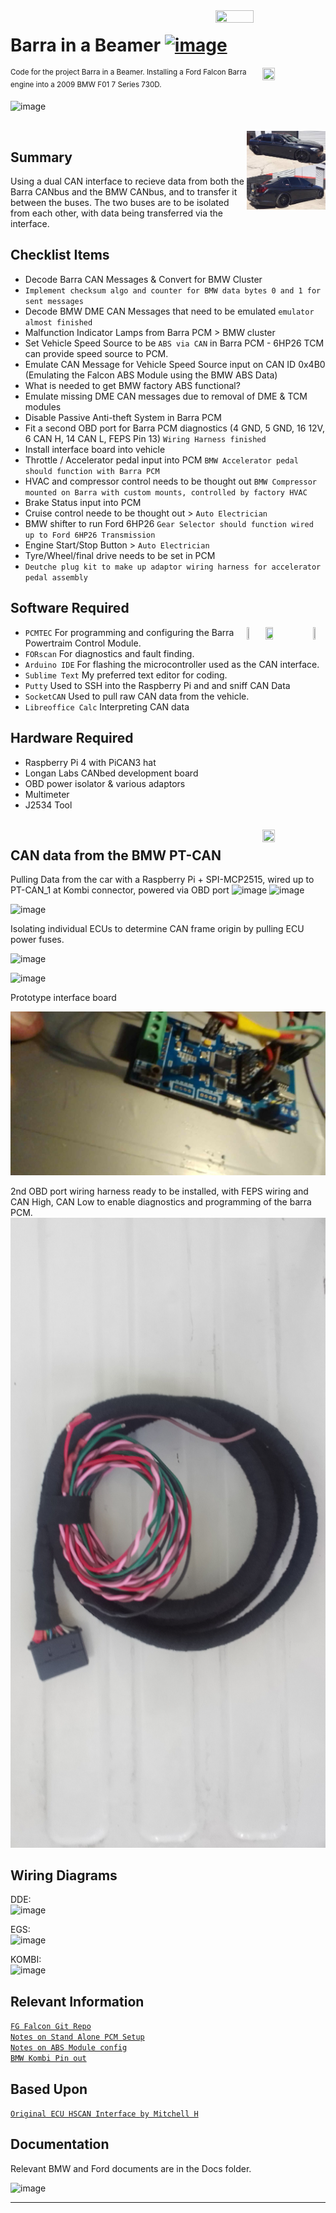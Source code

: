   

<img align="right" src="https://user-images.githubusercontent.com/57064943/166143780-9685fc0f-eeac-4459-9320-abc607407b39.png" height="35%" width="35%"/>

# Barra in a Beamer   [![image](https://img.shields.io/badge/%23-Arduino-lightgrey)](https://arduino.cc/)
<sup>
<img align="right" src="https://pngimg.com/uploads/bmw/bmw_PNG99555.png" height="20%" width="20%"/>
  Code for the project Barra in a Beamer. Installing a Ford Falcon Barra engine into a 2009 BMW F01 7 Series 730D. 
<br/></sup>


![image](https://user-images.githubusercontent.com/57064943/163714778-8598c24a-6ae2-49f6-ba4c-42de94dfa025.png)


<br/>
<img align="right" src="https://raw.githubusercontent.com/jakka351/Barra-in-a-Beamer/main/docs/received_168803406282992.jpeg" height="25%" width="25%"/>

## Summary 
Using a dual CAN interface to recieve data from both the Barra CANbus and the BMW CANbus, and to transfer it between the buses. The two buses are to be isolated from each other, with data being transferred via the interface.

## Checklist Items
- Decode Barra CAN Messages & Convert for BMW Cluster
- `Implement checksum algo and counter for BMW data bytes 0 and 1 for sent messages`
- Decode BMW DME CAN Messages that need to be emulated `emulator almost finished`
- Malfunction Indicator Lamps from Barra PCM > BMW cluster
- Set Vehicle Speed Source to be `ABS via CAN` in Barra PCM - 6HP26 TCM can provide speed source to PCM.
- Emulate CAN Message for Vehicle Speed Source input on CAN ID 0x4B0 (Emulating the Falcon ABS Module using the BMW ABS Data)
- What is needed to get BMW factory ABS functional?
- Emulate missing DME CAN messages due to removal of DME & TCM modules
- Disable Passive Anti-theft System in Barra PCM 
- Fit a second OBD port for Barra PCM diagnostics (4 GND, 5 GND, 16 12V, 6 CAN H, 14 CAN L, FEPS Pin 13) `Wiring Harness finished`  
- Install interface board into vehicle
- Throttle / Accelerator pedal input into PCM  `BMW Accelerator pedal should function with Barra PCM`
- HVAC and compressor control needs to be thought out `BMW Compressor mounted on Barra with custom mounts, controlled by factory HVAC`
- Brake Status input into PCM  
- Cruise control neede to be thought out > `Auto Electrician`
- BMW shifter to run Ford 6HP26 `Gear Selector should function wired up to Ford 6HP26 Transmission` 
- Engine Start/Stop Button  > `Auto Electrician`
- Tyre/Wheel/final drive needs to be set in PCM
- `Deutche plug kit to make up adaptor wiring harness for accelerator pedal assembly`
    
## Software Required  

<IMG src="https://camo.githubusercontent.com/c3087133bc5593228778aacb47dd9c5ceccc927fef16a70adc01b5c44717ef0a/68747470733a2f2f666f727363616e2e6f72672f696d616765732f464f525363616e4c69746541707049636f6e526f756e64436f726e6572733134342e706e67" align="right" width="4%" height="4%" />   
<img align="right" src="https://user-images.githubusercontent.com/57064943/160247672-f3568ee7-4d7b-428d-b914-4894a178538a.png" height="15%" width="15%" />     
<img align="right" src="https://cdn.freebiesupply.com/logos/large/2x/arduino-logo-png-transparent.png" height="6%" width="6%" />     
 
- `PCMTEC`
  For programming and configuring the Barra Powertraim Control Module.
- `FORscan`
  For diagnostics and fault finding.
- `Arduino IDE`
  For flashing the microcontroller used as the CAN interface.
- `Sublime Text`
  My preferred text editor for coding.
- `Putty`
  Used to SSH into the Raspberry Pi and and sniff CAN Data
- `SocketCAN`
  Used to pull raw CAN data from the vehicle.
- `Libreoffice Calc`
  Interpreting CAN data


## Hardware Required
- Raspberry Pi 4 with PiCAN3 hat
- Longan Labs CANbed development board
- OBD power isolator & various adaptors
- Multimeter
- J2534 Tool

<br/>
<img src="https://user-images.githubusercontent.com/57064943/166506037-a9bc622c-e47f-4263-9ea4-74e6f24acc99.png" align="right"  height="20%" width="20%"/>

## CAN data from the BMW PT-CAN
Pulling Data from the car with a Raspberry Pi + SPI-MCP2515, wired up to PT-CAN_1 at Kombi connector, powered via OBD port
![image](https://github.com/jakka351/Barra-in-a-Beamer/assets/57064943/d7969ea6-c7de-4d09-abc5-f84470116992)
![image](https://github.com/jakka351/Barra-in-a-Beamer/assets/57064943/31ac2721-cd4f-4815-97c4-ac0c5073bd92)

![image](https://github.com/jakka351/Barra-in-a-Beamer/assets/57064943/553801b9-066b-44ef-b9cc-68381c9b85f7)

Isolating individual ECUs to determine CAN frame origin by pulling ECU power fuses.

![image](https://github.com/jakka351/Barra-in-a-Beamer/assets/57064943/73a76ba3-eaa8-41c5-bd63-7a080da7d32d)

![image](https://github.com/jakka351/Barra-in-a-Beamer/assets/57064943/6be736bd-c33c-4d51-b5e1-4b0767ca1699)

Prototype interface board

![image](https://raw.githubusercontent.com/jakka351/Barra-in-a-Beamer/main/docs/received_885704612911212.jpeg)  

2nd OBD port wiring harness ready to be installed, with FEPS wiring and CAN High, CAN Low to enable diagnostics and programming of the barra PCM.
![image](https://raw.githubusercontent.com/jakka351/Barra-in-a-Beamer/main/docs/IMG_20231113_173439.jpg) 


## Wiring Diagrams
  
DDE:  
![image](https://github.com/jakka351/Barra-in-a-Beamer/assets/57064943/cfa4b5eb-1af5-404e-871e-82fe519e42bd)  
  
EGS:  
![image](https://github.com/jakka351/Barra-in-a-Beamer/assets/57064943/f73197c8-22e8-4075-9fe0-17d1df38406e)  
  
KOMBI:  
![image](https://github.com/jakka351/Barra-in-a-Beamer/assets/57064943/4d377c31-3ac2-4301-b0ed-2087dcacb129)    

  
## Relevant Information
[`FG Falcon Git Repo`](https://github.com/jakka351/FG-Falcon)   
[`Notes on Stand Alone PCM Setup`](https://forum.pcmtec.com/topic/32-howto-run-pcm-standalone-eg-engine-swap-pats-disable-and-speed-source-setup/)    
[`Notes on ABS Module config`](https://forum.pcmtec.com/topic/872-howto-abs-reprogramming/)    
[`BMW Kombi Pin out`](https://www.bimmerfest.com/threads/730d-instrument-cluster-pinout.1459534/#post-13880013)  


## Based Upon 
[`Original ECU HSCAN Interface `](https://github.com/jakka351/FG-Falcon/blob/master/resources/software/arduino/ECU_HS_CAN_Interface.ino)[`by Mitchell H`](https://www.fordforums.com.au/member.php?u=2315299)    



## Documentation  
Relevant BMW and Ford documents are in the Docs folder.  


![image](https://github.com/jakka351/ECU_HS_CAN_INTERFACE/assets/57064943/523446c5-5c71-45b4-9ce7-ada76427206c)


***


